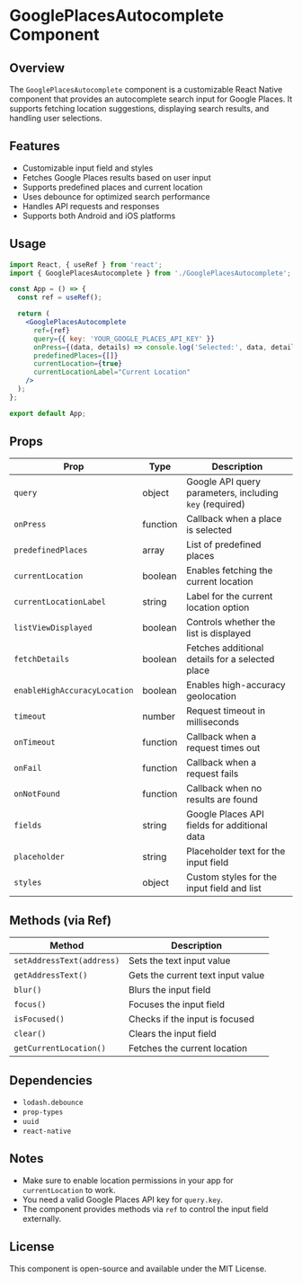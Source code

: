 # GooglePlacesAutocomplete Component

## Overview
The `GooglePlacesAutocomplete` component is a customizable React Native component that provides an autocomplete search input for Google Places. It supports fetching location suggestions, displaying search results, and handling user selections.

## Features
- Customizable input field and styles
- Fetches Google Places results  based on user input
- Supports predefined places and current location
- Uses debounce for optimized search performance
- Handles API requests and responses
- Supports both Android and iOS platforms


## Usage

```jsx
import React, { useRef } from 'react';
import { GooglePlacesAutocomplete } from './GooglePlacesAutocomplete';

const App = () => {
  const ref = useRef();

  return (
    <GooglePlacesAutocomplete
      ref={ref}
      query={{ key: 'YOUR_GOOGLE_PLACES_API_KEY' }}
      onPress={(data, details) => console.log('Selected:', data, details)}
      predefinedPlaces={[]}
      currentLocation={true}
      currentLocationLabel="Current Location"
    />
  );
};

export default App;
```

## Props
| Prop | Type | Description |
|------|------|-------------|
| `query` | object | Google API query parameters, including `key` (required) |
| `onPress` | function | Callback when a place is selected |
| `predefinedPlaces` | array | List of predefined places |
| `currentLocation` | boolean | Enables fetching the current location |
| `currentLocationLabel` | string | Label for the current location option |
| `listViewDisplayed` | boolean | Controls whether the list is displayed |
| `fetchDetails` | boolean | Fetches additional details for a selected place |
| `enableHighAccuracyLocation` | boolean | Enables high-accuracy geolocation |
| `timeout` | number | Request timeout in milliseconds |
| `onTimeout` | function | Callback when a request times out |
| `onFail` | function | Callback when a request fails |
| `onNotFound` | function | Callback when no results are found |
| `fields` | string | Google Places API fields for additional data |
| `placeholder` | string | Placeholder text for the input field |
| `styles` | object | Custom styles for the input field and list |

## Methods (via Ref)
| Method | Description |
|--------|-------------|
| `setAddressText(address)` | Sets the text input value |
| `getAddressText()` | Gets the current text input value |
| `blur()` | Blurs the input field |
| `focus()` | Focuses the input field |
| `isFocused()` | Checks if the input is focused |
| `clear()` | Clears the input field |
| `getCurrentLocation()` | Fetches the current location |

## Dependencies
- `lodash.debounce`
- `prop-types`
- `uuid`
- `react-native`

## Notes
- Make sure to enable location permissions in your app for `currentLocation` to work.
- You need a valid Google Places API key for `query.key`.
- The component provides methods via `ref` to control the input field externally.

## License
This component is open-source and available under the MIT License.
